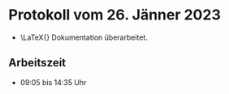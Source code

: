 # Protokoll vom 26. Jänner 2023 

- \LaTeX{} Dokumentation überarbeitet.

## Arbeitszeit
<!-- { "progress": true, "date": ["23/01/26"] } -->
- 09:05 bis 14:35 Uhr
<!-- { "progress": false } -->
